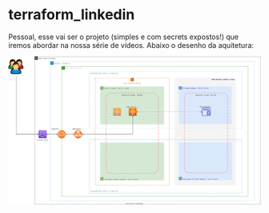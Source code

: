 # terraform_linkedin

Pessoal, esse vai ser o projeto (simples e com secrets expostos!) que iremos abordar na nossa série de vídeos. Abaixo o desenho da aquitetura:


![diagrama](https://github.com/dellabeneta/terraform_linkedin/blob/master/004.drawio.svg)


